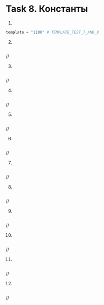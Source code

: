 # Task 8. Константы

1)
```python
template = "1100" # TEMPLATE_TEST_7_AND_8

```
<!-- Дважды используется один и тот же шаблон для двух "родственных" тестов. -->
<!-- Это можно вынести в отдельный модуль с константами для лучшей организации кода. -->

2)
```python

```
//

3)
```python

```
//

4)
```python

```
//

5)
```python

```
//

6)
```python

```
//

7)
```python

```
//

8)
```python

```
//

9)
```python

```
//

10)
```python

```
//

11)
```python

```
//

12)
```python

```
//
